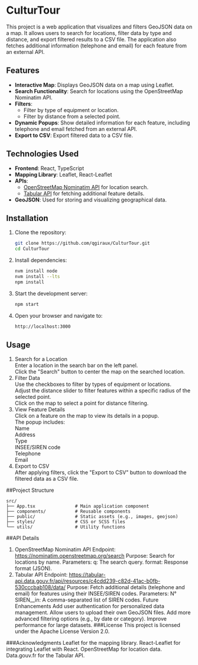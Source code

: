 # CulturTour

This project is a web application that visualizes and filters GeoJSON data on a map. It allows users to search for locations, filter data by type and distance, and export filtered results to a CSV file. The application also fetches additional information (telephone and email) for each feature from an external API.

## Features

- **Interactive Map**: Displays GeoJSON data on a map using Leaflet.
- **Search Functionality**: Search for locations using the OpenStreetMap Nominatim API.
- **Filters**:
  - Filter by type of equipment or location.
  - Filter by distance from a selected point.
- **Dynamic Popups**: Show detailed information for each feature, including telephone and email fetched from an external API.
- **Export to CSV**: Export filtered data to a CSV file.

## Technologies Used

- **Frontend**: React, TypeScript
- **Mapping Library**: Leaflet, React-Leaflet
- **APIs**:
  - [OpenStreetMap Nominatim API](https://nominatim.org/) for location search.
  - [Tabular API](https://tabular-api.data.gouv.fr/) for fetching additional feature details.
- **GeoJSON**: Used for storing and visualizing geographical data.

## Installation

1. Clone the repository:
   ```bash
   git clone https://github.com/qgiraux/CulturTour.git
   cd CulturTour
   ```

2. Install dependencies:
    ```bash
    nvm install node
    nvm install --lts
    npm install
    ```

3. Start the development server:
    ```bash
    npm start
    ```

4. Open your browser and navigate to:
    ```bash
    http://localhost:3000
    ```

## Usage
1. Search for a Location  
  Enter a location in the search bar on the left panel.  
  Click the "Search" button to center the map on the searched location.  
2. Filter Data  
  Use the checkboxes to filter by types of equipment or locations.  
  Adjust the distance slider to filter features within a specific radius of the selected point.  
  Click on the map to select a point for distance filtering.  
3. View Feature Details  
  Click on a feature on the map to view its details in a popup.  
  The popup includes:  
    Name  
    Address  
    Type  
    INSEE/SIREN code  
    Telephone  
    Email  
4. Export to CSV  
  After applying filters, click the "Export to CSV" button to download the filtered data as a CSV file.  

##Project Structure
```
src/
├── App.tsx               # Main application component
├── components/           # Reusable components
├── public/               # Static assets (e.g., images, geojson)
├── styles/               # CSS or SCSS files
└── utils/                # Utility functions
```

##API Details
1. OpenStreetMap Nominatim API
Endpoint: https://nominatim.openstreetmap.org/search
Purpose: Search for locations by name.
Parameters:
q: The search query.
format: Response format (JSON).
2. Tabular API
Endpoint: https://tabular-api.data.gouv.fr/api/resources/c4cdd239-c82d-41ac-b0fb-530cccbab108/data/
Purpose: Fetch additional details (telephone and email) for features using their INSEE/SIREN codes.
Parameters:
N° SIREN__in: A comma-separated list of SIREN codes.
Future Enhancements
Add user authentication for personalized data management.
Allow users to upload their own GeoJSON files.
Add more advanced filtering options (e.g., by date or category).
Improve performance for large datasets.
###License
This project is licensed under the Apache License Version 2.0.

###Acknowledgments
Leaflet for the mapping library.
React-Leaflet for integrating Leaflet with React.
OpenStreetMap for location data.
Data.gouv.fr for the Tabular API.
